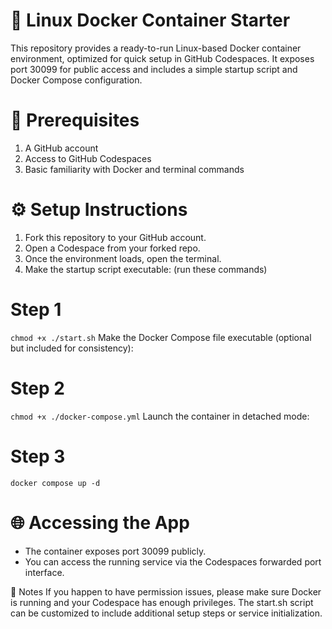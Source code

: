 # 🚀 Linux Docker Container Starter
This repository provides a ready-to-run Linux-based Docker container environment, optimized for quick setup in GitHub Codespaces. It exposes port 30099 for public access and includes a simple startup script and Docker Compose configuration.

# 🧰 Prerequisites
1. A GitHub account
2. Access to GitHub Codespaces
3. Basic familiarity with Docker and terminal commands

# ⚙️ Setup Instructions
1. Fork this repository to your GitHub account.
2. Open a Codespace from your forked repo.
3. Once the environment loads, open the terminal.
4. Make the startup script executable: (run these commands)

# Step 1
`chmod +x ./start.sh`
Make the Docker Compose file executable (optional but included for consistency):

# Step 2
`chmod +x ./docker-compose.yml`
Launch the container in detached mode:

# Step 3
`docker compose up -d`

# 🌐 Accessing the App
- The container exposes port 30099 publicly.
- You can access the running service via the Codespaces forwarded port interface.

📝 Notes
If you happen to have permission issues, please make sure Docker is running and your Codespace has enough privileges.
The start.sh script can be customized to include additional setup steps or service initialization.

